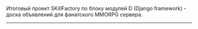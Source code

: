 Итоговый проект SKillFactory по блоку модулей D (Django framework) - доска объявлений
для фанатского MMORPG сервера.

---
